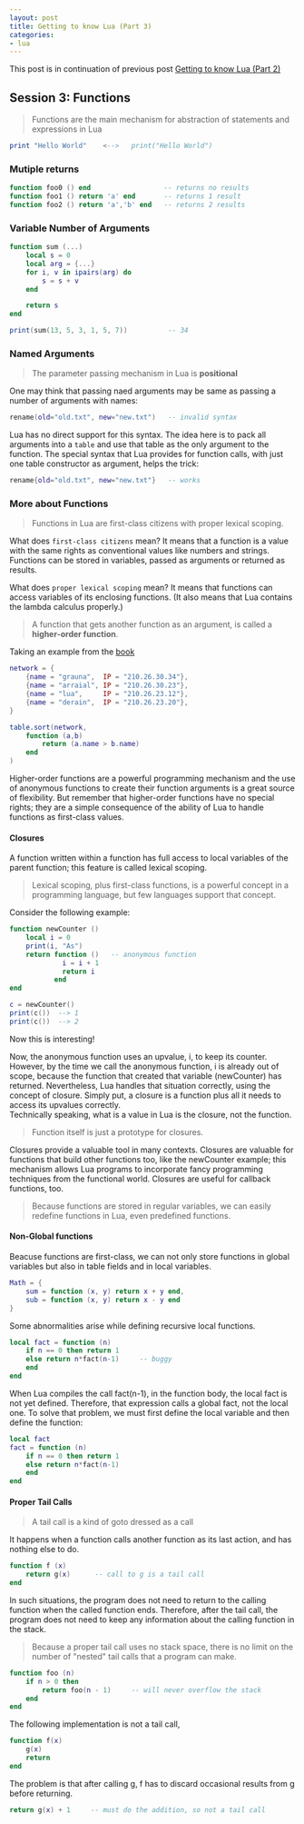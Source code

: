 ```yaml
---
layout: post
title: Getting to know Lua (Part 3)
categories:
- lua
---
```


This post is in continuation of previous post [Getting to know Lua (Part 2)](/lua/2018/01/21/getting-to-know-lua-2)

## Session 3: Functions

> Functions are the main mechanism for abstraction of statements and expressions in Lua

```lua
print "Hello World"    <-->   print("Hello World")
```

### Mutiple returns

```lua
function foo0 () end                  -- returns no results
function foo1 () return 'a' end       -- returns 1 result
function foo2 () return 'a','b' end   -- returns 2 results
```

### Variable Number of Arguments

```lua
function sum (...)
    local s = 0
    local arg = {...}
    for i, v in ipairs(arg) do
        s = s + v
    end

    return s
end

print(sum(13, 5, 3, 1, 5, 7))          -- 34
```

### Named Arguments

> The parameter passing mechanism in Lua is **positional**

One may think that passing naed arguments may be same as passing a number of arguments with names:

```lua
rename(old="old.txt", new="new.txt")   -- invalid syntax
```

Lua has no direct support for this syntax. The idea here is to pack all arguments into a `table` and use that table as the only argument to the function. The special syntax that Lua provides for function calls, with just one table constructor as argument, helps the trick:

```lua
rename{old="old.txt", new="new.txt"}   -- works
```

### More about Functions

> Functions in Lua are first-class citizens with proper lexical scoping.

What does `first-class citizens` mean? It means that a function is a value with the same rights as conventional values like numbers and strings. Functions can be stored in variables, passed as arguments or returned as results.

What does `proper lexical scoping` mean? It means that functions can access variables of its enclosing functions. (It also means that Lua contains the lambda calculus properly.)

> A function that gets another function as an argument, is called a **higher-order function**.

Taking an example from the [book](https://www.lua.org/pil/6.html)
```lua
network = {
    {name = "grauna",  IP = "210.26.30.34"},
    {name = "arraial", IP = "210.26.30.23"},
    {name = "lua",     IP = "210.26.23.12"},
    {name = "derain",  IP = "210.26.23.20"},
}

table.sort(network, 
    function (a,b)
        return (a.name > b.name)
    end
)
```

Higher-order functions are a powerful programming mechanism and the use of anonymous functions to create their function arguments is a great source of flexibility. But remember that higher-order functions have no special rights; they are a simple consequence of the ability of Lua to handle functions as first-class values.

#### Closures

A function written within a function has full access to local variables of the parent function; this feature is called lexical scoping.  

> Lexical scoping, plus first-class functions, is a powerful concept in a programming language, but few languages support that concept.

Consider the following example:

```lua
function newCounter ()
    local i = 0
    print(i, "As")
    return function ()   -- anonymous function
             i = i + 1
             return i
           end
end

c = newCounter()
print(c())  --> 1
print(c())  --> 2
```

Now this is interesting! 

Now, the anonymous function uses an upvalue, i, to keep its counter. However, by the time we call the anonymous function, i is already out of scope, because the function that created that variable (newCounter) has returned. Nevertheless, Lua handles that situation correctly, using the concept of closure. Simply put, a closure is a function plus all it needs to access its upvalues correctly.  
Technically speaking, what is a value in Lua is the closure, not the function.

> Function itself is just a prototype for closures.

Closures provide a valuable tool in many contexts. Closures are valuable for functions that build other functions too, like the newCounter example; this mechanism allows Lua programs to incorporate fancy programming techniques from the functional world. Closures are useful for callback functions, too.

> Because functions are stored in regular variables, we can easily redefine functions in Lua, even predefined functions. 

#### Non-Global functions

Beacuse functions are first-class, we can not only store functions in global variables but also in table fields and in local variables.

```lua
Math = {
    sum = function (x, y) return x + y end,
    sub = function (x, y) return x - y end
}
```

Some abnormalities arise while defining recursive local functions.

```lua
local fact = function (n)
    if n == 0 then return 1
    else return n*fact(n-1)     -- buggy
    end
end
```

When Lua compiles the call fact(n-1), in the function body, the local fact is not yet defined. Therefore, that expression calls a global fact, not the local one. To solve that problem, we must first define the local variable and then define the function:

```lua
local fact
fact = function (n)
    if n == 0 then return 1
    else return n*fact(n-1)
    end
end
```

#### Proper Tail Calls

> A tail call is a kind of goto dressed as a call

It happens when a function calls another function as its last action, and has nothing else to do.

```lua
function f (x)
    return g(x)      -- call to g is a tail call
end
```

In such situations, the program does not need to return to the calling function when the called function ends. Therefore, after the tail call, the program does not need to keep any information about the calling function in the stack.

> Because a proper tail call uses no stack space, there is no limit on the number of "nested" tail calls that a program can make.

```lua
function foo (n)
    if n > 0 then 
        return foo(n - 1)     -- will never overflow the stack
    end
end
```

The following implementation is not a tail call,

```lua
function f(x)
    g(x)
    return
end
```

The problem is that after calling g, f has to discard occasional results from g before returning.

```lua
return g(x) + 1     -- must do the addition, so not a tail call
```


